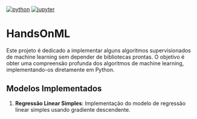 [![python](https://img.shields.io/badge/python-3.10-blue.svg)](https://www.python.org/)
[![jupyter](https://img.shields.io/badge/jupyter-notebook-orange.svg)](https://jupyter.org/)


# HandsOnML

Este projeto é dedicado a implementar alguns algoritmos supervisionados de machine learning sem depender de bibliotecas prontas. O objetivo é obter uma compreensão profunda dos algoritmos de machine learning, implementando-os diretamente em Python.


## Modelos Implementados

1. **Regressão Linear Simples**: Implementação do modelo de regressão linear simples usando gradiente descendente.

